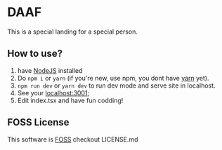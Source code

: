 # DAAF

This is a special landing for a special person.

## How to use?

1. have [NodeJS](https://nodejs.org) installed
2. Do `npm i` or `yarn` (if you're new, use npm, you dont have [yarn](https://classic.yarnpkg.com/en/) yet).
3. `npm run dev` or `yarn dev` to run dev mode and serve site in localhost.
4. See your [localhost:3001](http://localhost:3001/);
5. Edit index.tsx and have fun codding!

## FOSS License

This software is [FOSS](https://en.wikipedia.org/wiki/Free_and_open-source_software) checkout LICENSE.md
